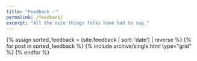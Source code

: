 ```yaml
---
title: "Feedback ✅️"
permalink: /feedback/
excerpt: "All the nice things folks have had to say."
---
```


<div class="grid__wrapper">
  {% assign sorted_feedback = (site.feedback | sort: 'date') | reverse %}
  {% for post in sorted_feedback %}
    {% include archive/single.html type="grid" %}
  {% endfor %}
</div>